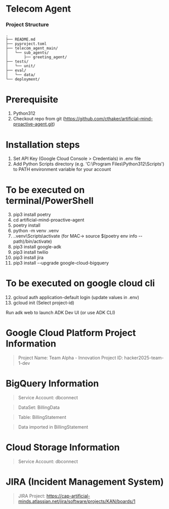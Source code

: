 # Telecom Agent


### Project Structure
```
.
├── README.md
├── pyproject.toml
├── telecom_agent_main/
│   └── sub_agents/
│       ├── greeting_agent/
├── tests/
│   └── unit/
├── eval/
│   └── data/
└── deployment/
```

# Prerequisite
1. Python312
2. Checkout repo from git (https://github.com/cthaker/artificial-mind-proactive-agent.git)

# Installation steps
1. Set API Key (Google Cloud Console > Credentials) in .env file
2. Add Python Scripts directory (e.g. 'C:\Program Files\Python312\Scripts') to PATH environment variable for your account
# To be executed on terminal/PowerShell
3. pip3 install poetry
4. cd artificial-mind-proactive-agent
5. poetry install
6. python -m venv .venv
7. .\.venv\Scripts\activate (for MAC-> source $(poetry env info --path)/bin/activate)
8. pip3 install google-adk
9. pip3 install twilio
10. pip3 install jira
11. pip3 install --upgrade google-cloud-bigquery
# To be executed on google cloud cli
12. gcloud auth application-default login (update values in .env)
13. gcloud init (Select project-id)

Run adk web to launch ADK Dev UI (or use ADK CLI)

# Google Cloud Platform Project Information
  > Project Name: Team Alpha - Innovation
  > Project ID: hacker2025-team-1-dev

# BigQuery Information
  > Service Account: dbconnect
 
  > DataSet: BillingData

  > Table: BillingStatement
  
  > Data imported in BillingStatement

# Cloud Storage Information
  > Service Account: dbconnect

# JIRA (Incident Management System)
  > JIRA Project: https://cap-artificial-minds.atlassian.net/jira/software/projects/KAN/boards/1


